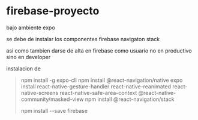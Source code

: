 ﻿# firebase-proyecto
 bajo ambiente expo
 
 
 se debe de instalar los componentes
 firebase
 navigaton
 stack
 
 asi como tambien darse de alta en firebase como usuario
 no en productivo sino en developer


instalacion de 

> npm install -g expo-cli
> npm install @react-navigation/native
> expo install react-native-gesture-handler react-native-reanimated react-native-screens react-native-safe-area-context @react-native-community/masked-view
> npm install @react-navigation/stack
> 
>  npm install --save firebase

